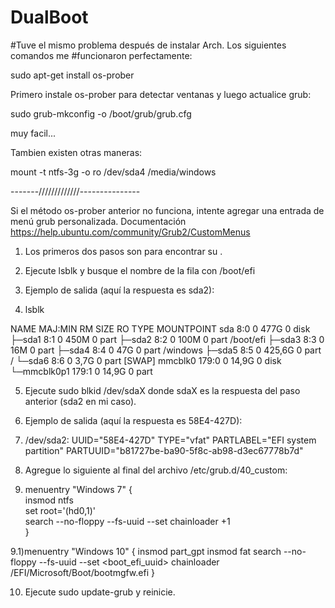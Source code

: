 # DualBoot

#Tuve el mismo problema después de instalar Arch. Los siguientes comandos me #funcionaron perfectamente:

sudo apt-get install os-prober

Primero instale os-prober para detectar ventanas y luego actualice grub:

sudo grub-mkconfig -o /boot/grub/grub.cfg

muy facil...

Tambien existen otras maneras:

mount -t ntfs-3g -o ro /dev/sda4 /media/windows

-------/////////////---------------

Si el método os-prober anterior no funciona, intente agregar una entrada de menú grub personalizada. 
Documentación https://help.ubuntu.com/community/Grub2/CustomMenus

1) Los primeros dos pasos son para encontrar su <UUID>.

2) Ejecute lsblk y busque el nombre de la fila con /boot/efi
3) Ejemplo de salida (aquí la respuesta es sda2):

4) lsblk

NAME        MAJ:MIN RM   SIZE RO TYPE MOUNTPOINT
sda           8:0    0   477G  0 disk 
├─sda1        8:1    0   450M  0 part 
├─sda2        8:2    0   100M  0 part /boot/efi
├─sda3        8:3    0    16M  0 part 
├─sda4        8:4    0    47G  0 part /windows
├─sda5        8:5    0 425,6G  0 part /
└─sda6        8:6    0   3,7G  0 part [SWAP]
mmcblk0     179:0    0  14,9G  0 disk 
└─mmcblk0p1 179:1    0  14,9G  0 part

5) Ejecute sudo blkid /dev/sdaX donde sdaX es la respuesta del paso anterior (sda2 en mi caso).

6) Ejemplo de salida (aquí la respuesta es 58E4-427D):

7) /dev/sda2: UUID="58E4-427D" TYPE="vfat" PARTLABEL="EFI system partition" PARTUUID="b81727be-ba90-5f8c-ab98-d3ec67778b7d"

8) Agregue lo siguiente al final del archivo /etc/grub.d/40_custom:

9) menuentry "Windows 7" {  
        insmod ntfs  
        set root='(hd0,1)'  
        search --no-floppy --fs-uuid --set <UUID>
        chainloader +1  
    }
    
9.1)menuentry "Windows 10" {
        insmod part_gpt
        insmod fat
        search --no-floppy --fs-uuid --set <boot_efi_uuid>
        chainloader /EFI/Microsoft/Boot/bootmgfw.efi
    }

10) Ejecute sudo update-grub y reinicie.
